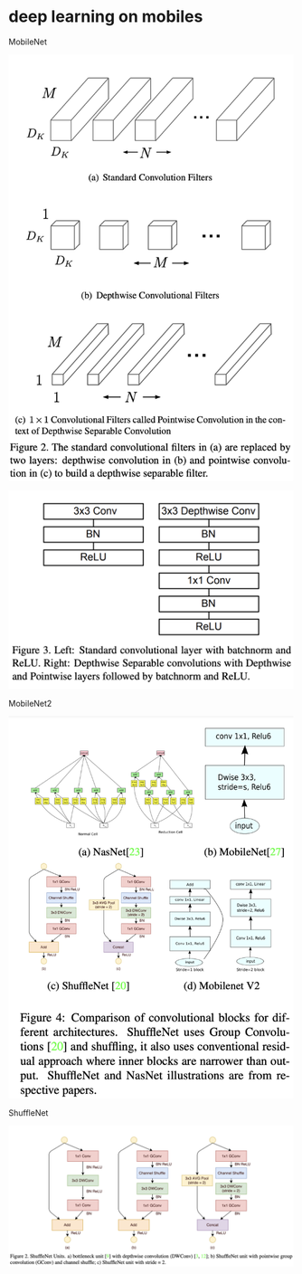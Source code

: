 # deep learning on mobiles

MobileNet

![image.png](deep%20learning%20on%20mobiles%2015b71bdab3cf80aeb2f6e49d0ad2f7b3/image.png)

![image.png](deep%20learning%20on%20mobiles%2015b71bdab3cf80aeb2f6e49d0ad2f7b3/image%201.png)

MobileNet2

![image.png](deep%20learning%20on%20mobiles%2015b71bdab3cf80aeb2f6e49d0ad2f7b3/image%202.png)

ShuffleNet

![image.png](deep%20learning%20on%20mobiles%2015b71bdab3cf80aeb2f6e49d0ad2f7b3/image%203.png)